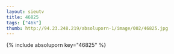 ```yaml
--- 
layout: sieutv
title: 46825
tags: ["46k"]
thumb: http://94.23.248.219/absoluporn-1/image/002/46825.jpg
---
```

{% include absoluporn key="46825" %} 
